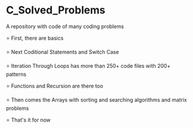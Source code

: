 # C_Solved_Problems

A repository with code of many coding problems

⭐ First, there are basics

⭐ Next Coditional Statements and Switch Case

⭐ Iteration Through Loops has more than 250+ code files with 200+ patterns

⭐ Functions and Recursion are there too

⭐ Then comes the Arrays with sorting and searching algorithms and matrix problems

⭐ That's it for now
